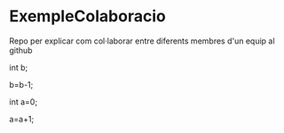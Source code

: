 # ExempleColaboracio
Repo per explicar com col·laborar entre diferents membres d'un equip al github

int b;

b=b-1;

int a=0;

a=a+1;
